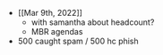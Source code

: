 - [[Mar 9th, 2022]]
	- with samantha about headcount?
	- MBR agendas
- 500 caught spam / 500 hc phish